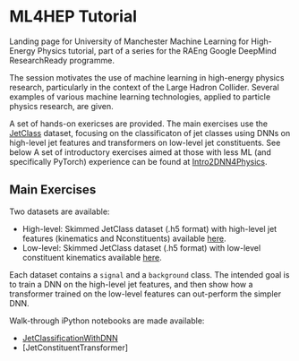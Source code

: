 # ML4HEP Tutorial

Landing page for University of Manchester Machine Learning for High-Energy Physics tutorial, part of a series for the RAEng Google DeepMind ResearchReady programme.

The session motivates the use of machine learning in high-energy physics research, particularly in the context of the Large Hadron Collider.
Several examples of various machine learning technologies, applied to particle physics research, are given.

A set of hands-on exericses are provided.
The main exercises use the [JetClass](https://zenodo.org/records/6619768) dataset, focusing on the classificaton of jet classes using DNNs on high-level jet features and transformers on low-level jet constituents.  See below
A set of introductory exercises aimed at those with less ML (and specifically PyTorch) experience can be found at [Intro2DNN4Physics](https://github.com/els285/Intro2NN4Physics/tree/main/Exercises).


## Main Exercises
Two datasets are available:
* High-level: Skimmed JetClass dataset (.h5 format) with high-level jet features (kinematics and Nconstituents) available [here](https://cernbox.cern.ch/s/HAsUVTx60u7L7TY/).
* Low-level: Skimmed JetClass dataset (.h5 format) with low-level constituent kinematics available [here](https://cernbox.cern.ch/s/4rtGlo1RlFvUNwz).

Each dataset contains a `signal` and a `background` class. The intended goal is to train a DNN on the high-level jet features, and then show how a transformer trained on the low-level features can out-perform the simpler DNN.

Walk-through iPython notebooks are made available:
* [JetClassificationWithDNN](https://github.com/els285/RAEngHEPTutorial/blob/main/JetClassificationWithDNN_public.ipynb)
* [JetConstituentTransformer]
